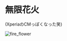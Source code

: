 # 無限花火

(XperiaのCMっぽくなった笑)

![fire_flower](https://user-images.githubusercontent.com/38455912/84591758-e5553b00-ae7b-11ea-80e8-05fd781b7e56.gif)

